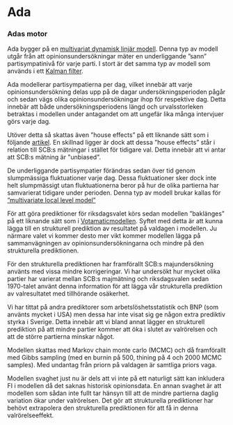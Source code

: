 Ada
===

### Adas motor
 
Ada bygger på en [multivariat dynamisk linjär modell](http://www.jstatsoft.org/v36/i12/paper). Denna typ av modell utgår från att opinionsundersökningar mäter en underliggande ”sann” partisympatinivå för varje parti. I stort är det samma typ av modell som används i ett [Kalman filter](http://sv.wikipedia.org/wiki/Kalmanfilter).

Ada modellerar partisympatierna per dag, vilket innebär att varje opinionsundersökning delas upp på de dagar undersökningsperioden pågår och sedan vägs olika opinionsundersökningar ihop för respektive dag. Detta innebär att både undersökningsperiodens längd och urvalsstorleken betraktas i modellen under antagandet om att ungefär lika många intervjuer görs varje dag.

Utöver detta så skattas även ”house effects” på ett liknande sätt som i följande [artikel](http://linkinghub.elsevier.com/retrieve/pii/S0261379410000946). En skillnad ligger är dock att dessa ”house effects” står i relation till SCB:s mätningar i stället för tidigare val. Detta innebär att vi antar att SCB:s mätning är "unbiased".
 
De underliggande partisympatier förändras sedan över tid genom slumpmässiga fluktuationer varje dag. Dessa fluktuationer sker dock inte helt slumpmässigt utan fluktuationerna beror på hur de olika partierna har samvarierat tidigare under perioden. Denna typ av modell brukar kallas för [”multivariate local level model”](http://books.google.com/books?hl=en&lr=&id=VCt3zVq8TO8C&oi=fnd&pg=PA1&dq=Dynamic+linear+models+with+R&ots=PW78ub8fxV&sig=jvwM_ed56JCaitUWTAv3rUDjM2E)
 
För att göra prediktioner för riksdagsvalet körs sedan modellen ”baklänges” på ett liknande sätt som i [Votamaticmodellen](http://votamatic.org/). Syftet med detta är att kunna lägga till en strukturell prediktion av resultatet på valdagen i modellen. Ju närmare valet vi kommer desto mer vikt kommer modellen lägga på sammanvägningen av opinionsundersökningarna och mindre på den strukturella prediktionen.
 
För den strukturella prediktionen har framförallt SCB:s majundersökning använts med vissa mindre korrigeringar. Vi har undersökt hur mycket olika partier har varierat mellan SCB:s majmätning och riksdagsvalen sedan 1970-talet använt denna information för att lägga vår strukturella prediktion av valresultatet med tillhörande osäkerhet. 

Vi har tittat på andra prediktorer som arbetslöshetsstatistik och BNP (som använts mycket i USA) men dessa har inte visat sig ge någon extra prediktiv styrka i Sverige. Detta innebär att vi bland annat lägger en strukturell prediktion på att mindre partier kommer att öka i slutet av valrörelsen och att de större partierna minskar något.
 
Modellen skattas med Markov chain monte carlo (MCMC) och då framförallt med Gibbs sampling (med en burnin på 500, thining på 4 och 2000 MCMC samples). Med undantag från priorn på valdagen är samtliga priors vaga.
 
Modellen svaghet just nu är dels att vi inte på ett naturligt sätt kan inkludera FI i modellen då det saknas historisk opinionsdata. En annan svaghet är att modellen som sådan inte fullt tar hänsyn till att de mindre partierna daglig variation ökar under valrörelsen. Det gör att strukturella prediktioner har behövt extrapolera den strukturella prediktionen för att få in denna valrörelseeffekt. 
